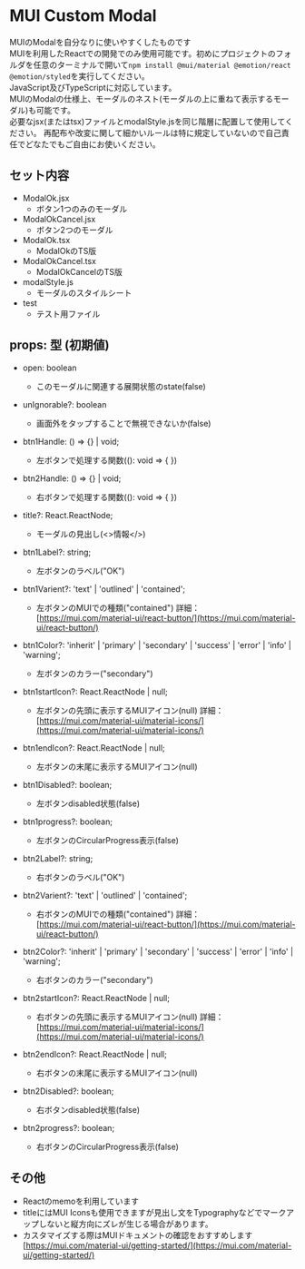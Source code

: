 # MUI Custom Modal
MUIのModalを自分なりに使いやすくしたものです  
MUIを利用したReactでの開発でのみ使用可能です。初めにプロジェクトのフォルダを任意のターミナルで開いて`npm install @mui/material @emotion/react @emotion/styled`を実行してください。  
JavaScript及びTypeScriptに対応しています。  
MUIのModalの仕様上、モーダルのネスト(モーダルの上に重ねて表示するモーダル)も可能です。  
必要なjsx(またはtsx)ファイルとmodalStyle.jsを同じ階層に配置して使用してください。
再配布や改変に関して細かいルールは特に規定していないので自己責任でどなたでもご自由にお使いください。  

## セット内容
- ModalOk.jsx
	- ボタン1つのみのモーダル
- ModalOkCancel.jsx
	- ボタン2つのモーダル
- ModalOk.tsx
 	- ModalOkのTS版
- ModalOkCancel.tsx
  	-  ModalOkCancelのTS版
- modalStyle.js
  	- モーダルのスタイルシート
- test
	- テスト用ファイル 

## props: 型 (初期値)
- open: boolean
	- このモーダルに関連する展開状態のstate(false)

- unIgnorable?: boolean
	- 画面外をタップすることで無視できないか(false)

- btn1Handle: () => {} | void;
	- 左ボタンで処理する関数((): void => { })

- btn2Handle: () => {} | void;
	- 右ボタンで処理する関数((): void => { })

- title?: React.ReactNode;
	- モーダルの見出し(<>情報</>)

- btn1Label?: string;
	- 左ボタンのラベル("OK")

- btn1Varient?: 'text' | 'outlined' | 'contained';
	- 左ボタンのMUIでの種類("contained") 詳細：[https://mui.com/material-ui/react-button/](https://mui.com/material-ui/react-button/)

- btn1Color?: 'inherit' | 'primary' | 'secondary' | 'success' | 'error' | 'info' | 'warning';
	- 左ボタンのカラー("secondary")

- btn1startIcon?: React.ReactNode | null;
	- 左ボタンの先頭に表示するMUIアイコン(null) 詳細：[https://mui.com/material-ui/material-icons/](https://mui.com/material-ui/material-icons/)

- btn1endIcon?: React.ReactNode | null;
	- 左ボタンの末尾に表示するMUIアイコン(null)

- btn1Disabled?: boolean;
	- 左ボタンdisabled状態(false)

- btn1progress?: boolean;
	- 左ボタンのCircularProgress表示(false)

- btn2Label?: string;
	- 右ボタンのラベル("OK")

- btn2Varient?: 'text' | 'outlined' | 'contained';
	- 右ボタンのMUIでの種類("contained") 詳細：[https://mui.com/material-ui/react-button/](https://mui.com/material-ui/react-button/)

- btn2Color?: 'inherit' | 'primary' | 'secondary' | 'success' | 'error' | 'info' | 'warning';
	- 右ボタンのカラー("secondary")

- btn2startIcon?: React.ReactNode | null;
	- 右ボタンの先頭に表示するMUIアイコン(null) 詳細：[https://mui.com/material-ui/material-icons/](https://mui.com/material-ui/material-icons/)

- btn2endIcon?: React.ReactNode | null;
	- 右ボタンの末尾に表示するMUIアイコン(null)

- btn2Disabled?: boolean;
	- 右ボタンdisabled状態(false)

- btn2progress?: boolean;
	- 右ボタンのCircularProgress表示(false)

## その他
- Reactのmemoを利用しています
- titleにはMUI Iconsも使用できますが見出し文をTypographyなどでマークアップしないと縦方向にズレが生じる場合があります。
- カスタマイズする際はMUIドキュメントの確認をおすすめします
[https://mui.com/material-ui/getting-started/](https://mui.com/material-ui/getting-started/)
